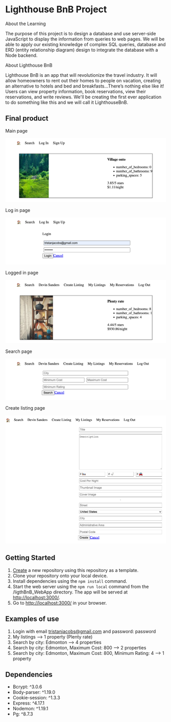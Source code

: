 # Lighthouse BnB Project

About the Learning

The purpose of this project is to design a database and use server-side JavaScript to display the information from queries to web pages. We will be able to apply our existing knowledge of complex SQL queries, database and ERD (entity relationship diagram) design to integrate the database with a Node backend.

About Lighthouse BnB

Lighthouse BnB is an app that will revolutionize the travel industry. It will allow homeowners to rent out their homes to people on vacation, creating an alternative to hotels and bed and breakfasts...There’s nothing else like it! Users can view property information, book reservations, view their reservations, and write reviews. We'll be creating the first ever application to do something like this and we will call it LighthouseBnB.

## Final product

Main page

![Main page](https://github.com/manuelcasanova/LightBnB/blob/master/screenshots/main.png?raw=true)

Log in page

![Log in page](https://github.com/manuelcasanova/LightBnB/blob/master/screenshots/login.png?raw=true)

Logged in page

![Logged in page](https://github.com/manuelcasanova/LightBnB/blob/master/screenshots/loggedin.png?raw=true)

Search page

![Search page](https://github.com/manuelcasanova/LightBnB/blob/master/screenshots/search.png?raw=true)

Create listing page

![Create listing](https://github.com/manuelcasanova/LightBnB/blob/master/screenshots/addproperty.png?raw=true)


## Getting Started

1. [Create](https://docs.github.com/en/repositories/creating-and-managing-repositories/creating-a-repository-from-a-template) a new repository using this repository as a template.
2. Clone your repository onto your local device.
3. Install dependencies using the `npm install` command.
3. Start the web server using the `npm run local` command from the /ligthBnB_WebApp directory. The app will be served at <http://localhost:3000/>.
4. Go to <http://localhost:3000/> in your browser.

## Examples of use

1. Login with email tristanjacobs@gmail.com and password: password
2. My listings --> 1 property (Plenty rate)
3. Search by city: Edmonton --> 4 properties
4. Search by city: Edmonton, Maximum Cost: 800 --> 2 properties
5. Search by city: Edmonton, Maximum Cost: 800, Minimum Rating: 4 --> 1 property 

## Dependencies

- Bcrypt: ^3.0.6
- Body-parser: ^1.19.0
- Cookie-session: ^1.3.3
- Express: ^4.17.1
- Nodemon: ^1.19.1
- Pg: ^8.7.3

        
        
        
        
        